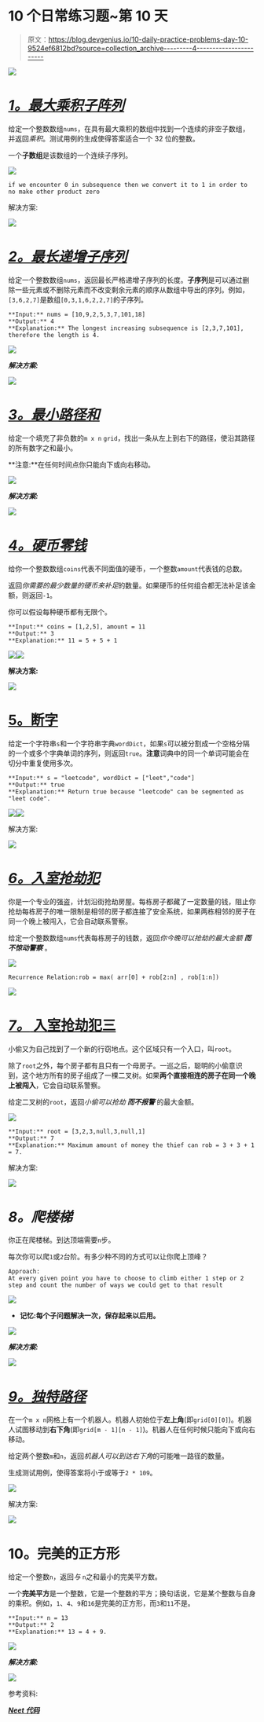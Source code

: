 # 10 个日常练习题~第 10 天

> 原文：<https://blog.devgenius.io/10-daily-practice-problems-day-10-9524ef6812bd?source=collection_archive---------4----------------------->

![](img/e6f7d2c89fae4f76ed366b36d172b664.png)

# [***1。最大乘积子阵列***](https://leetcode.com/problems/maximum-product-subarray/)

给定一个整数数组`nums`，在具有最大乘积的数组中找到一个连续的非空子数组，并返回*乘积*。测试用例的生成使得答案适合一个 32 位的整数。

一个**子数组**是该数组的一个连续子序列。

![](img/a219acf496b2fab66f2656fb6874d2ee.png)

```
if we encounter 0 in subsequence then we convert it to 1 in order to no make other product zero
```

解决方案:

![](img/896c32ccd134a2ad49d1efcc5827f063.png)

# [***2。最长递增子序列***](https://leetcode.com/problems/longest-increasing-subsequence/)

给定一个整数数组`nums`，返回最长严格递增子序列的长度。**子序列**是可以通过删除一些元素或不删除元素而不改变剩余元素的顺序从数组中导出的序列。例如，`[3,6,2,7]`是数组`[0,3,1,6,2,2,7]`的子序列。

```
**Input:** nums = [10,9,2,5,3,7,101,18]
**Output:** 4
**Explanation:** The longest increasing subsequence is [2,3,7,101], therefore the length is 4.
```

![](img/f0272cbe99aaa2f5da4401e398392e25.png)

***解决方案:***

![](img/368aba5e9b3e73a4938dadac1d914428.png)

# [***3。最小路径和***](https://leetcode.com/problems/minimum-path-sum/)

给定一个填充了非负数的`m x n` `grid`，找出一条从左上到右下的路径，使沿其路径的所有数字之和最小。

**注意:**在任何时间点你只能向下或向右移动。

![](img/990cfde06584f6a860cebab618d13876.png)

***解决方案:***

![](img/d0a4d6d1c783224b671e8ebebba7cec3.png)

# [***4。硬币零钱***](https://leetcode.com/problems/coin-change/)

给你一个整数数组`coins`代表不同面值的硬币，一个整数`amount`代表钱的总数。

返回*你需要的最少数量的硬币来补足*的数量。如果硬币的任何组合都无法补足该金额，则返回`-1`。

你可以假设每种硬币都有无限个。

```
**Input:** coins = [1,2,5], amount = 11
**Output:** 3
**Explanation:** 11 = 5 + 5 + 1
```

![](img/eea078238324400137f3a481e5e2d965.png)![](img/2634137dae163b112fc93c8d3d86a2c8.png)

**解决方案:**

![](img/c98074eae90eddf98772188f26a374de.png)

# [5。断字](https://leetcode.com/problems/word-break/)

给定一个字符串`s`和一个字符串字典`wordDict`，如果`s`可以被分割成一个空格分隔的一个或多个字典单词的序列，则返回`true`。**注意**词典中的同一个单词可能会在切分中重复使用多次。

```
**Input:** s = "leetcode", wordDict = ["leet","code"]
**Output:** true
**Explanation:** Return true because "leetcode" can be segmented as "leet code".
```

![](img/67a55f91b110b1bb8c8235e052775a38.png)![](img/bbe08e3a9f96140b73467c4ffa8573a2.png)

解决方案:

![](img/586705cc155ef97b02a100a492626909.png)

# [***6。入室抢劫犯***](https://leetcode.com/problems/house-robber/)

你是一个专业的强盗，计划沿街抢劫房屋。每栋房子都藏了一定数量的钱，阻止你抢劫每栋房子的唯一限制是相邻的房子都连接了安全系统，如果两栋相邻的房子在同一个晚上被闯入，它会自动联系警察。

给定一个整数数组`nums`代表每栋房子的钱数，返回*你今晚可以抢劫的最大金额* ***而不惊动警察*** 。

![](img/8ddf238903a5f765b34e5757d8f4fd81.png)

```
Recurrence Relation:rob = max( arr[0] + rob[2:n] , rob[1:n])
```

![](img/1f3ad4241930375e9820303d4003e393.png)

# [***7。*** 入室抢劫犯三](https://leetcode.com/problems/house-robber-iii/)

小偷又为自己找到了一个新的行窃地点。这个区域只有一个入口，叫`root`。

除了`root`之外，每个房子都有且只有一个母房子。一巡之后，聪明的小偷意识到，这个地方所有的房子组成了一棵二叉树。如果**两个直接相连的房子在同一个晚上被闯入**，它会自动联系警察。

给定二叉树的`root`，返回*小偷可以抢劫* ***而不报警*** 的最大金额。

![](img/8690a58a397e23b151fa51f840acfe1f.png)

```
**Input:** root = [3,2,3,null,3,null,1]
**Output:** 7
**Explanation:** Maximum amount of money the thief can rob = 3 + 3 + 1 = 7.
```

解决方案:

![](img/48506a1e0de3e641d544fc581bb26523.png)

# ***8。爬楼梯***

你正在爬楼梯。到达顶端需要`n`步。

每次你可以爬`1`或`2`台阶。有多少种不同的方式可以让你爬上顶峰？

```
Approach:
At every given point you have to choose to climb either 1 step or 2 step and count the number of ways we could get to that result
```

![](img/e2cf2cfe219fcfe98a81a51e73b378ad.png)

*   **记忆:每个子问题解决一次，保存起来以后用。**

![](img/8cb3c32119a48278ce1804280ef19e88.png)

***解决方案:***

![](img/86c377c0f46d35337aecf3948d4093bf.png)

# [***9。独特路径***](https://leetcode.com/problems/unique-paths/)

在一个`m x n`网格上有一个机器人。机器人初始位于**左上角**(即`grid[0][0]`)。机器人试图移动到**右下角**(即`grid[m - 1][n - 1]`)。机器人在任何时候只能向下或向右移动。

给定两个整数`m`和`n`，返回*机器人可以到达右下角*的可能唯一路径的数量。

生成测试用例，使得答案将小于或等于`2 * 109`。

![](img/832c6a2f3d710cf4fd5935ed7c127588.png)

解决方案:

![](img/0cd6a774edfb9494b4c43c8ad38a69f0.png)

# 10。完美的正方形

给定一个整数`n`，返回*与* `n`之和最小的完美平方数。

一个**完美平方**是一个整数，它是一个整数的平方；换句话说，它是某个整数与自身的乘积。例如，`1`、`4`、`9`和`16`是完美的正方形，而`3`和`11`不是。

```
**Input:** n = 13
**Output:** 2
**Explanation:** 13 = 4 + 9.
```

![](img/27a8a92914f17ee756e7d9d19c1ee4d6.png)

***解决方案:***

![](img/11d75a14c79322d7313c3bc0ad4cfa06.png)

参考资料:

[***Neet 代码***](https://www.youtube.com/c/NeetCode)